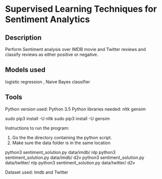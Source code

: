 # Supervised Learning Techniques for Sentiment Analytics

## Description
Perform Sentiment analysis over IMDB movie and Twitter reviews and classify reviews as either positive or negative. 

## Models used 
logistic regression , Naive Bayes classifier

## Tools

Python version used: Python 3.5
Python libraries needed:
nltk
gensim

sudo pip3 install -U nltk
sudo pip3 install -U gensim


Instructions to run the program:
1. Go the the directory containing the python script.
2. Make sure the data folder is in the same location


python3 sentiment_solution.py data/imdb/ nlp
python3 sentiment_solution.py data/imdb/ d2v 
python3 sentiment_solution.py data/twitter/ nlp
python3 sentiment_solution.py data/twitter/ d2v 

Dataset used: Imdb and Twitter
